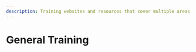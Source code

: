 ```yaml
---
description: Training websites and resources that cover multiple areas of study
---
```


# General Training

